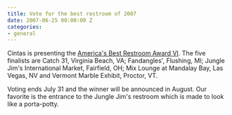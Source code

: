 ```yaml
---
title: Vote for the best restroom of 2007
date: 2007-06-25 00:00:00 Z
categories:
- general
---
```


Cintas is presenting the [America's Best Restroom Award VI](http://www.bestrestrooms.com/index.html). The five finalists are Catch 31, Virginia Beach, VA; Fandangles', Flushing, MI; Jungle Jim's International Market, Fairfield, OH; Mix Lounge at Mandalay Bay, Las Vegas, NV and Vermont Marble Exhibit, Proctor, VT.

Voting ends July 31 and the winner will be announced in August. Our favorite is the entrance to the Jungle Jim's restroom which is made to look like a porta-potty.
